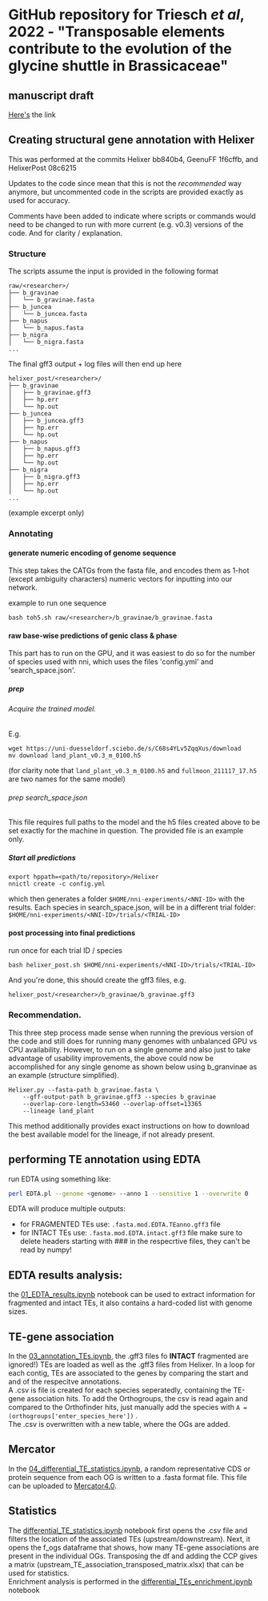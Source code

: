 # GitHub repository for Triesch *et al*, 2022 - "Transposable elements contribute to the evolution of the glycine shuttle in Brassicaceae"

## manuscript draft
[Here's](https://docs.google.com/document/d/1-QIq3FizPNn05uE_bGSJ_JODu5QTOTEb_KCqOJh5F7U/edit) the link


## Creating structural gene annotation with Helixer

This was performed at the commits Helixer bb840b4, GeenuFF 1f6cffb, and 
HelixerPost 08c6215

Updates to the code since mean that this is not the _recommended_ way anymore,
but uncommented code in the scripts are provided exactly as used for accuracy.

Comments have been added to indicate where scripts or commands would need to be 
changed to run with more current (e.g. v0.3) versions of the code.
And for clarity / explanation.

### Structure

The scripts assume the input is provided in the following format

```
raw/<researcher>/
├── b_gravinae
│   └── b_gravinae.fasta
├── b_juncea
│   └── b_juncea.fasta
├── b_napus
│   └── b_napus.fasta
├── b_nigra
│   └── b_nigra.fasta
...
```

The final gff3 output + log files will then end up here

```
helixer_post/<researcher>/
├── b_gravinae
│   ├── b_gravinae.gff3
│   ├── hp.err
│   └── hp.out
├── b_juncea
│   ├── b_juncea.gff3
│   ├── hp.err
│   └── hp.out
├── b_napus
│   ├── b_napus.gff3
│   ├── hp.err
│   └── hp.out
├── b_nigra
│   ├── b_nigra.gff3
│   ├── hp.err
│   └── hp.out
...
```

(example excerpt only)

### Annotating

#### generate numeric encoding of genome sequence
This step takes the CATGs from the fasta file, and encodes
them as 1-hot (except ambiguity characters) numeric
vectors for inputting into our network.


example to run one sequence
```
bash toh5.sh raw/<researcher>/b_gravinae/b_gravinae.fasta
```

#### raw base-wise predictions of genic class & phase
This part has to run on the GPU, and it was easiest
to do so for the number of species used with nni,
which uses the files 'config.yml' and 'search_space.json'.

##### prep
###### Acquire the trained model.
E.g. 
```
wget https://uni-duesseldorf.sciebo.de/s/C68s4YLv5ZqqXus/download
mv download land_plant_v0.3_m_0100.h5
```
(for clarity note that `land_plant_v0.3_m_0100.h5` and `fullmoon_211117_17.h5`
are two names for the same model)

###### prep search\_space.json
This file requires full paths to the model and the h5 files created
above to be set exactly for the machine in question. The provided
file is an example only.

##### Start all predictions
```
export hppath=<path/to/repository>/Helixer
nnictl create -c config.yml
```

which then generates a folder `$HOME/nni-experiments/<NNI-ID>`
with the results. Each species in search_space.json,
will be in a different trial folder: `$HOME/nni-experiments/<NNI-ID>/trials/<TRIAL-ID>`

#### post processing into final predictions

run once for each trial ID / species

```
bash helixer_post.sh $HOME/nni-experiments/<NNI-ID>/trials/<TRIAL-ID>
```

And you're done, this should create the gff3 files, e.g. 

`helixer_post/<researcher>/b_gravinae/b_gravinae.gff3`


### Recommendation.
This three step process made sense when running the previous version
of the code and still does for running many genomes with unbalanced 
GPU vs CPU availability.
However, to run on a single genome and also just to take advantage of usability
improvements, the above could now be accomplished for any single genome
as shown below using b\_granvinae as an example (structure simplified).

```
Helixer.py --fasta-path b_gravinae.fasta \
    --gff-output-path b_gravinae.gff3 --species b_gravinae
    --overlap-core-length=53460 --overlap-offset=13365
    --lineage land_plant
```

This method additionally provides exact instructions on how to download the 
best available model for the lineage, if not already present. 

## performing TE annotation using EDTA
run EDTA using something like: <br />
```bash
perl EDTA.pl --genome <genome> --anno 1 --sensitive 1 --overwrite 0
```

EDTA will produce multiple outputs:
- for FRAGMENTED TEs use: `.fasta.mod.EDTA.TEanno.gff3` file
- for INTACT TEs use: `.fasta.mod.EDTA.intact.gff3` file
make sure to delete headers starting with ### in the respecrtive files, they can't be read by numpy!

## EDTA results analysis:
the [01_EDTA_results.ipynb](scripts/01_EDTA_results.ipynb) notebook can be used to extract information for fragmented and intact TEs, it also contains a hard-coded list with genome sizes. 

## TE-gene association
In the [03_annotation_TEs.ipynb](scripts/03_annotations_TEs-.ipynb), the .gff3 files fo **INTACT** fragmented are ignored!) TEs are loaded as well as the .gff3 files from Helixer. In a loop for each contig, TEs are associated to the genes by comparing the start and and of the respecitve annotations. <br />
A .csv is file is created for each species seperatedly, containing the TE-gene association hits. 
To add the Orthogroups, the csv is read again and compared to the Orthofinder hits, just manually add the species with  `A = (orthogroups['enter_species_here'])` .<br />
The .csv is overwritten with a new table, where the OGs are added. 

## Mercator
In the [04_differential_TE_statistics.ipynb](scripts/04_differential_TE_statistics_upstream.ipynb), a random representative CDS or protein sequence from each OG is written to a .fasta format file. This file can be uploaded to [Mercator4.0](https://www.plabipd.de/portal/mercator4).

## Statistics
The [differential_TE_statistics.ipynb](scripts/04_differential_TE_statistics_upstream.ipynb) notebook first opens the .csv file and filters the location of the associated TEs (upstream/downstream). Next, it opens the f_ogs dataframe that shows, how many TE-gene associations are present in the individual OGs. Transposing the df and adding the CCP gives a matrix (upstream_TE_association_transposed_matrix.xlsx) that can be used for statistics. <br />
Enrichment analysis is performed in the [differential_TEs_enrichment.ipynb](scripts/06_differential_TEs_enrichment.ipynb) notebook

